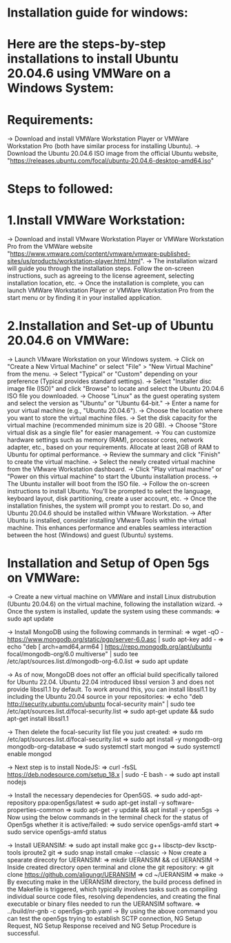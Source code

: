 # Installation guide for windows:

# Here are the steps-by-step installations to install Ubuntu 20.04.6 using VMWare on a Windows System:
# Requirements:
-> Download and install VMWare Workstation Player or VMWare Workstation Pro (both have similar process for installing Ubuntu).
-> Download the Ubuntu 20.04.6 ISO image from the official Ubuntu website, "https://releases.ubuntu.com/focal/ubuntu-20.04.6-desktop-amd64.iso"

# Steps to followed:

# 1.Install VMWare Workstation:
-> Download and install VMware Workstation Player or VMWare Workstation Pro from the VMWare website "https://www.vmware.com/content/vmware/vmware-published-sites/us/products/workstation-player.html.html".
-> The installation wizard will guide you through the installation steps. Follow the on-screen instructions, such as agreeing to the license agreement, selecting installation location, etc.
-> Once the installation is complete, you can launch VMWare Workstation Player or VMWare Workstation Pro from the start menu or by finding it in your installed application.

# 2.Installation and Set-up of Ubuntu 20.04.6 on VMWare:
-> Launch VMware Workstation on your Windows system.
-> Click on "Create a New Virtual Machine" or select "File" > "New Virtual Machine" from the menu.
-> Select "Typical" or "Custom" depending on your preference (Typical provides standard settings).
-> Select "Installer disc image file (ISO)" and click "Browse" to locate and select the Ubuntu 20.04.6 ISO file you downloaded.
-> Choose "Linux" as the guest operating system and select the version as "Ubuntu" or "Ubuntu 64-bit."
-> Enter a name for your virtual machine (e.g., "Ubuntu 20.04.6").
-> Choose the location where you want to store the virtual machine files.
-> Set the disk capacity for the virtual machine (recommended minimum size is 20 GB).
-> Choose "Store virtual disk as a single file" for easier management.
-> You can customize hardware settings such as memory (RAM), processor cores, network adapter, etc., based on your requirements. Allocate at least 2GB of RAM to Ubuntu for optimal performance.
-> Review the summary and click "Finish" to create the virtual machine.
-> Select the newly created virtual machine from the VMware Workstation dashboard.
-> Click "Play virtual machine" or "Power on this virtual machine" to start the Ubuntu installation process.
-> The Ubuntu installer will boot from the ISO file.
-> Follow the on-screen instructions to install Ubuntu. You'll be prompted to select the language, keyboard layout, disk partitioning, create a user account, etc.
-> Once the installation finishes, the system will prompt you to restart. Do so, and Ubuntu 20.04.6 should be installed within VMware Workstation.
-> After Ubuntu is installed, consider installing VMware Tools within the virtual machine. This enhances performance and enables seamless interaction between the host (Windows) and guest (Ubuntu) systems.


# Installation and Setup of Open 5gs on VMWare:
-> Create a new virtual machine on VMWare and install Linux distrubution (Ubuntu 20.04.6) on the virtual machine, following the installation wizard.
-> Once the system is installed, update the system using these commands:
        => sudo apt update

-> Install MongoDB using the following commands in terminal: 
        => wget -qO - https://www.mongodb.org/static/pgp/server-6.0.asc | sudo apt-key add -
        => echo "deb [ arch=amd64,arm64 ] https://repo.mongodb.org/apt/ubuntu focal/mongodb-org/6.0 multiverse" | sudo tee /etc/apt/sources.list.d/mongodb-org-6.0.list
        => sudo apt update

-> As of now, MongoDB does not offer an official build specifically tailored for Ubuntu 22.04. Ubuntu 22.04 introduced libssl version 3 and does not provide libssl1.1 by default. To work around this, you can install libssl1.1 by including the Ubuntu 20.04 source in your repositories:
        => echo "deb http://security.ubuntu.com/ubuntu focal-security main" | sudo tee /etc/apt/sources.list.d/focal-security.list
        => sudo apt-get update && sudo apt-get install libssl1.1

-> Then delete the focal-security list file you just created:
        => sudo rm /etc/apt/sources.list.d/focal-security.list
        => sudo apt install -y mongodb-org mongodb-org-database
        => sudo systemctl start mongod
        => sudo systemctl enable mongod

-> Next step is to install NodeJS:
        => curl -fsSL https://deb.nodesource.com/setup_18.x | sudo -E bash -
        => sudo apt install nodejs

-> Install the necessary dependecies for Open5GS.
        => sudo add-apt-repository ppa:open5gs/latest
        => sudo apt-get install -y software-properties-common
        => sudo apt-get -y update && apt install -y open5gs
-> Now using the below commands in the terminal check for the status of Open5gs whether it is active/failed: 
        => sudo service open5gs-amfd start
        => sudo service open5gs-amfd status 

-> Install UERANSIM:
        => sudo apt install make gcc g++ libsctp-dev lksctp-tools iproute2 git
        => sudo snap install cmake --classic
-> Now create a spearate direcoty for UERANSIM:
        => mkdir UERANSIM && cd UERANSIM
-> Inside created directory open terminal and clone the git repository:
        => git clone https://github.com/aligungr/UERANSIM
        => cd ~/UERANSIM
        => make
-> By executing make in the UERANSIM directory, the build process defined in the Makefile is triggered, which typically involves tasks such as compiling individual source code files, resolving dependencies, and creating the final executable or binary files needed to run the UERANSIM software.
        => ../build/nr-gnb -c open5gs-gnb.yaml
-> By using the above command you can test the open5gs trying to establish SCTP connection, NG Setup Request, NG Setup Response received and NG Setup Procedure is successful.